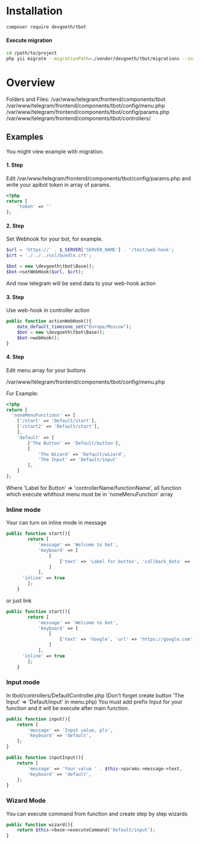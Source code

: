 # Installation

``` bash
composer require devgoeth/tbot
```

#### Execute migration
``` bash
cd /path/to/project
php yii migrate --migrationPath=./vendor/devgoeth/tbot/migrations --interactive=0
```

# Overview
Folders and Files:
/var/www/telegram/frontend/components/tbot 
/var/www/telegram/frontend/components/tbot/config/menu.php
/var/www/telegram/frontend/components/tbot/config/params.php
/var/www/telegram/frontend/components/tbot/controllers/

## Examples
You might view example with migration.

#### 1. Step
Edit /var/www/telegram/frontend/components/tbot/config/params.php and write your apibot token in array of params. 

``` php
<?php
return [
    'token' => ''
];
```
#### 2. Step

Set Webhook for your bot, for example.
``` php
$url = 'https://' . $_SERVER['SERVER_NAME'] . '/test/web-hook';
$crt = './../../ssl/bundle.crt';

$bot = new \devgoeth\tbot\Base();
$bot->setWebHook($url, $crt);
```

And now telegram will be send data to your web-hook action

#### 3. Step

Use web-hook in controller action
``` php
public function actionWebHook(){
    date_default_timezone_set("Europe/Moscow");
    $bot = new \devgoeth\tbot\Base();
    $bot->webHook();
}
```

#### 4. Step

Edit menu array for your buttons

/var/www/telegram/frontend/components/tbot/config/menu.php

For Example:
``` php
<?php
return [
  'noneMenuFunctions' => [
    ['/start' => 'Default/start'],
    ['/start2' => 'Default/start'],
	],
	'default' => [
		['The Button' => 'Default/button'],
		[
			'The Wizard' => 'Default/wizard',
			'The Input' => 'Default/input'
		],
	]
];
```
Where 'Label for Button' => 'controllerName/functionName', all function which execute whithout menu must be in 'noneMenuFunction' array


### Inline mode

Your can turn on inline mode in message

``` php
public function start(){
		return [
			'message' => 'Welcome to bot',
			'keyboard' => [
				[
					['text' => 'Label for button', 'callback_data' => 'command']
				]
			],
      'inline' => true
		];
	}
```

or just link

``` php
public function start(){
		return [
			'message' => 'Welcome to bot',
			'keyboard' => [
				[
					['text' => 'Google', 'url' => 'https://google.com']
				]
			],
      'inline' => true
		];
	}
```
### Input mode

In tbot/controllers/DefaultController.php (Don't forget create button 'The Input' => 'Default/input' in menu.php)
You must add prefix Input for your function and it will be execute after main function.

``` php
public function input(){
    return [
        'message' => 'Input value, pls',
        'keyboard' => 'default',
    ];
}

public function inputInput(){
    return [
        'message' => 'Your value ' . $this->params->message->text,
        'keyboard' => 'default',
    ];
}
```

### Wizard Mode

You can execute command from function and create step by step wizards

``` php
public function wizard(){
    return $this->base->executeCommand('Default/input');
}
```
